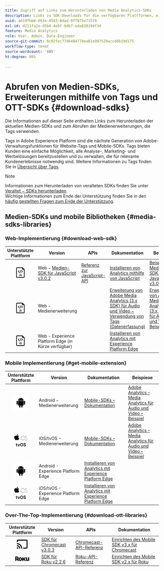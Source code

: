 ```yaml
---
title: Zugriff auf Links zum Herunterladen von Media Analytics-SDKs
description: Links zu SDK-Downloads für die verfügbaren Plattformen, einschließlich Android, iOS, JavaScript, Chromecast und Roku.
uuid: a619fbb8-693e-4583-8dad-0ff875e715f8
exl-id: d211fa2e-d5b0-4e9f-bdb7-eda838194f3d
feature: Media Analytics
role: User, Admin, Data Engineer
source-git-commit: 0c02fec77d6484774ea81e997529accddb19d175
workflow-type: tm+mt
source-wordcount: '405'
ht-degree: 86%

---
```


# Abrufen von Medien-SDKs, Erweiterungen mithilfe von Tags und OTT-SDKs {#download-sdks}

Die Informationen auf dieser Seite enthalten Links zum Herunterladen der aktuellen Medien-SDKs und zum Abrufen der Medienerweiterungen, die Tags verwenden.

Tags in Adobe Experience Platform sind die nächste Generation von Adobe-Verwaltungsfunktionen für Website-Tags und Mobile-SDKs. Tags bieten Kunden eine einfache Möglichkeit, alle Analyse-, Marketing- und Werbelösungen bereitzustellen und zu verwalten, die für relevante Kundenerlebnisse notwendig sind. Weitere Informationen zu Tags finden Sie in [Übersicht über Tags](https://experienceleague.adobe.com/docs/platform-learn/data-collection/overview.html?lang=de).


>[!NOTE]
>
>Informationen zum Herunterladen von veralteten SDKs finden Sie unter [Veraltet − SDKs herunterladen](/help/legacy/legacy-download-sdks.md).<br>
>Wichtige Informationen zum Ende der Unterstützung finden Sie in den [häufig gestellten Fragen zum Ende der Unterstützung](/help/additional-resources/end-of-support-faqs.md).

## Medien-SDKs und mobile Bibliotheken {#media-sdks-libraries}

### Web-Implementierung {#download-web-sdk}

| Unterstützte Plattform | Version  |  APIs   |  Dokumentation  |  Beispiel  |
|:---:|---|---|---|---|
| ![JavaScript-Symbol](assets/javascript-icon.png) | Web − [Medien-SDK für JavaScript v3.0.2](https://github.com/Adobe-Marketing-Cloud/media-sdks/releases/tag/js-v3.0.2) | [Referenz zur JavaScript-API](https://adobe-marketing-cloud.github.io/media-sdks/reference/javascript_3x/index.html) | [Installieren von Analytics mithilfe von JavaScript](/help/implementation/media-sdk/setup/web-implementation.md) | [Beispiel des Medien-SDK für JavaScript v3.0.2](https://github.com/Adobe-Marketing-Cloud/media-sdks/tree/master/sdks/js/3.x) |
| ![JavaScript-Symbol](assets/javascript-icon.png) | Web − Medienerweiterung |  | [Erweiterung von Adobe Media Analytics (3.x SDK) für Audio und Video − Verwendung von Tags (Datenerfassung)](https://experienceleague.adobe.com/docs/experience-platform/tags/extensions/adobe/media-analytics-3x/overview.html?lang=de) | [Erweiterung von Adobe Media Analytics (3.x SDK) für Audio und Video – Beispiel](https://github.com/Adobe-Marketing-Cloud/media-sdks/tree/master/samples/launch/js/3.x) |
| ![JavaScript-Symbol](assets/javascript-icon.png) | Web - Experience Platform Edge (in Kürze verfügbar) |  | [Installieren von Analytics mit Experience Platform Edge](/help/implementation/media-sdk/implementation-edge.md) |  |

### Mobile Implementierung {#get-mobile-extension}

| Unterstützte Plattform | Version  |  Dokumentation   |  Beispieoe  |
|:---:|---|---|---|
| ![Android-Symbol](assets/android-icon.png) | Android − Medienerweiterung | [Mobile-SDKs – Dokumentation](https://developer.adobe.com/client-sdks/documentation/adobe-media-analytics/) | [Adobe Analytics – Media Analytics für Audio und Video – Beispiel](https://github.com/Adobe-Marketing-Cloud/media-sdks/tree/master/samples/launch/mobile/android) |
| ![Symbol &quot;Apple iOS&quot;](assets/ios-icon.png)<br>**tvOS** | iOS/tvOS − Medienerweiterung | [Mobile-SDKs – Dokumentation](https://developer.adobe.com/client-sdks/documentation/adobe-media-analytics/) | [Adobe Analytics – Media Analytics für Audio und Video – Beispiel](https://github.com/adobe/aepsdk-media-ios/tree/main/TestApp) |
| ![Android-Symbol](assets/android-icon.png) | Android - Experience Platform Edge | [Installieren von Analytics mit Experience Platform Edge](/help/implementation/media-sdk/implementation-edge.md) |  |
| ![Symbol &quot;Apple iOS&quot;](assets/ios-icon.png)<br>**tvOS** | iOS/tvOS - Experience Platform Edge | [Installieren von Analytics mit Experience Platform Edge](/help/implementation/media-sdk/implementation-edge.md) |  |

### Over-The-Top-Implementierung {#download-ott-libraries}

| Unterstützte Plattform | Version  |  APIs   |  Dokumentation  |
|:---:|---|---|---|
| ![Chromecast-Symbol](assets/chromecast-icon.png) | [SDK für Chromecast v3.0.3](https://github.com/Adobe-Marketing-Cloud/media-sdks/releases/tag/chromecast-v3.0.3) | [Chromecast-API-Referenz](https://adobe-marketing-cloud.github.io/media-sdks/reference/chromecast/) | [Einrichten des Mobile SDK v3.x für Chromecast](/help/implementation/media-sdk/setup/set-up-chromecast.md) |
| ![Roku-Symbol](assets/roku-icon.png) | [SDK für Roku v2.2.6](https://github.com/Adobe-Marketing-Cloud/media-sdks/releases/tag/roku-v2.2.6) | [Roku-API-Referenz](/help/implementation/media-sdk/setup/set-up-roku.md) | [Einrichten des Mobile SDK v2.x für Roku](/help/implementation/media-sdk/setup/set-up-roku.md) |
